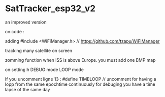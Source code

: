 # SatTracker_esp32_v2
an improved version

on code :

adding #include <WiFiManager.h> // https://github.com/tzapu/WiFiManager

tracking many satellite on screen

zomming function when ISS is above Europe. you must add one BMP map

on setting.h 
DEBUG mode
LOOP mode

If you uncomment ligne 13 : #define TIMELOOP   // uncomment for having a lopp from the same epochtime continuously for debuging
you have a time lapse of the same day

